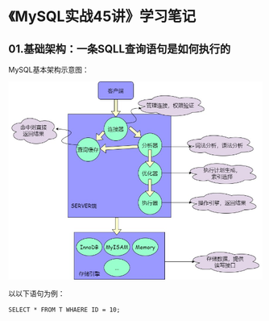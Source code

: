# 《MySQL实战45讲》学习笔记

## 01.基础架构：一条SQLL查询语句是如何执行的

MySQL基本架构示意图：

![](https://raw.githubusercontent.com/principlepeggy/imgForBlog/master/mysqlLogic.jpg)

以以下语句为例：

```mysql
SELECT * FROM T WHAERE ID = 10;
```



